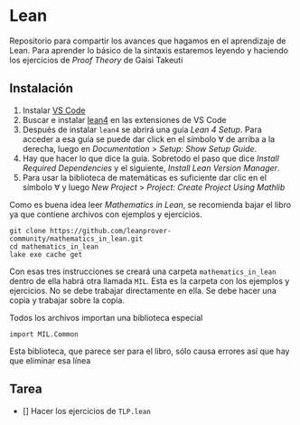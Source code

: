 # Lean
Repositorio para compartir los avances que hagamos en el aprendizaje de Lean.
Para aprender lo básico de la sintaxis estaremos leyendo y haciendo los
ejercicios de *Proof Theory* de Gaisi Takeuti


## Instalación

1. Instalar [VS Code](https://code.visualstudio.com/)
2. Buscar e instalar [lean4](https://marketplace.visualstudio.com/items?itemName=leanprover.lean4) en las extensiones de VS Code
3. Después de instalar `lean4` se abrirá una guía *Lean 4 Setup*. Para acceder a esa guía se puede dar click en el símbolo ∀ de arriba a la derecha, luego en *Documentation* > *Setup: Show Setup Guide*.
4. Hay que hacer lo que dice la guía. Sobretodo el paso que dice *Install Required Dependencies* y el siguiente, *Install Lean Version Manager*.
5. Para usar la biblioteca de matemáticas es suficiente dar clic en el símbolo ∀ y luego *New Project* > *Project: Create Project Using Mathlib*

Como es buena idea leer  *Mathematics in Lean*, se recomienda bajar el libro ya que contiene archivos con ejemplos y ejercicios.

```
git clone https://github.com/leanprover-community/mathematics_in_lean.git
cd mathematics_in_lean
lake exe cache get
```

Con esas tres instrucciones se creará una carpeta `mathematics_in_lean` dentro de ella habrá otra llamada `MIL`. Esta es la carpeta con los ejemplos y ejercicios. No se debe trabajar directamente en ella. Se debe hacer una copia y trabajar sobre la copia.

Todos los archivos importan una biblioteca especial
```
import MIL.Common
```
Esta biblioteca, que parece ser para el libro, sólo causa errores así que hay
que eliminar esa línea


## Tarea

- [] Hacer los ejercicios de `TLP.lean`